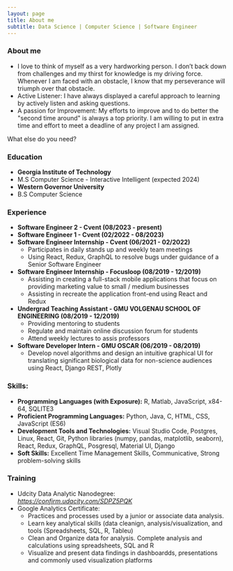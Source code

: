 ```yaml
---
layout: page
title: About me
subtitle: Data Science | Computer Science | Software Engineer
---
```


### About me
- I love to think of myself as a very hardworking person. I don’t back down from challenges and my thirst for knowledge is my driving force. Whenever I am faced with an obstacle, I know that my perseverance will triumph over that obstacle.
- Active Listener: I have always displayed a careful approach to learning by actively listen and asking questions.
- A passion for Improvement: My efforts to improve and to do better the "second time around" is always a top priority. I am willing to put in extra time and effort to meet a deadline of any project I am assigned.

What else do you need?

### Education
* **Georgia Institute of Technology**
* M.S Computer Science - Interactive Intelligent (expected 2024)
* **Western Governor University**
* B.S Computer Science 
 
### Experience
* **Software Engineer 2 - Cvent (08/2023 - present)**
* **Software Engineer 1 - Cvent (02/2022 - 08/2023)**
* **Software Engineer Internship - Cvent (06/2021 - 02/2022)**
   * Participates in daily stands up and weekly team meetings
   * Using React, Redux, GraphQL to resolve bugs under guidance of a Senior Software Engineer
* **Software Engineer Internship - Focusloop (08/2019 - 12/2019)**
  * Assisting in creating a full-stack mobile applications that focus on providing marketing value to small / medium businesses
  * Assisting in recreate the application front-end using React and Redux
* **Undergrad Teaching Assistant - GMU VOLGENAU SCHOOL OF ENGINEERING (08/2019 - 12/2019)**
  * Providing mentoring to students
  * Regulate and maintain online discussion forum for students
  * Attend weekly lectures to assis professors
* **Software Developer Intern - GMU OSCAR (06/2019 - 08/2019)**
  * Develop novel algorithms and design an intuitive graphical UI for translating significant biological data for non-science audiences using React, Django REST, Plotly

### Skills:
- **Programming Languages (with Exposure):** R, Matlab, JavaScript, x84-64, SQLITE3
- **Proficient Programming Languages:** Python, Java, C, HTML, CSS, JavaScript (ES6)
- **Development Tools and Technologies:** Visual Studio Code, Postgres, Linux, React, Git, Python libraries (numpy, pandas, matplotlib, seaborn), React, Redux, GraphQL, Posgresql, Material UI, Django
- **Soft Skills:** Excellent Time Management Skills, Communicative, Strong problem-solving skills

### Training
* Udcity Data Analytic Nanodegree: *https://confirm.udacity.com/SDPZ5PQK*
* Google Analytics Certificate: 
    * Practices and processes used by a junior or associate data analysis.
    * Learn key analytical skills (data cleanign, analysis/visualization, and tools (Spreadsheets, SQL, R, Tableu)
    * Clean and Organize data for analysis. Complete analysis and calculations using spreadsheets, SQL and R
    * Visualize and present data findings in dashboardds, presentations and commonly used visualization platforms
